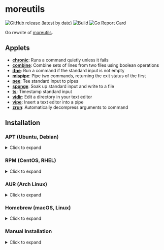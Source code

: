 # moreutils
[![GitHub release (latest by date)](https://img.shields.io/github/v/release/gabe565/moreutils)](https://github.com/gabe565/moreutils/releases)
[![Build](https://github.com/gabe565/moreutils/actions/workflows/build.yaml/badge.svg)](https://github.com/gabe565/moreutils/actions/workflows/build.yaml)
[![Go Report Card](https://goreportcard.com/badge/github.com/gabe565/moreutils)](https://goreportcard.com/report/github.com/gabe565/moreutils)

Go rewrite of [moreutils](http://kitenet.net/~joey/code/moreutils/).

## Applets

- **[chronic](docs/chronic.md)**: Runs a command quietly unless it fails
- **[combine](docs/combine.md)**: Combine sets of lines from two files using boolean operations
- **[ifne](docs/ifne.md)**: Run a command if the standard input is not empty
- **[mispipe](docs/mispipe.md)**: Pipe two commands, returning the exit status of the first
- **[pee](docs/pee.md)**: Tee standard input to pipes
- **[sponge](docs/sponge.md)**: Soak up standard input and write to a file
- **[ts](docs/ts.md)**: Timestamp standard input
- **[vidir](docs/vidir.md)**: Edit a directory in your text editor
- **[vipe](docs/vipe.md)**: Insert a text editor into a pipe
- **[zrun](docs/zrun.md)**: Automatically decompress arguments to command

## Installation

### APT (Ubuntu, Debian)

<details>
  <summary>Click to expand</summary>

1. If you don't have it already, install the `ca-certificates` package
   ```shell
   sudo apt install ca-certificates
   ```

2. Add gabe565 apt repository
   ```
   echo 'deb [trusted=yes] https://apt.gabe565.com /' | sudo tee /etc/apt/sources.list.d/gabe565.list
   ```

3. Update apt repositories
   ```shell
   sudo apt update
   ```

4. Install moreutils-go
   ```shell
   sudo apt install moreutils-go
   ```
</details>

### RPM (CentOS, RHEL)

<details>
  <summary>Click to expand</summary>

1. If you don't have it already, install the `ca-certificates` package
   ```shell
   sudo dnf install ca-certificates
   ```

2. Add gabe565 rpm repository to `/etc/yum.repos.d/gabe565.repo`
   ```ini
   [gabe565]
   name=gabe565
   baseurl=https://rpm.gabe565.com
   enabled=1
   gpgcheck=0
   ```

3. Install moreutils-go
   ```shell
   sudo dnf install moreutils-go
   ```
</details>

### AUR (Arch Linux)

<details>
  <summary>Click to expand</summary>

Install [moreutils-go-bin](https://aur.archlinux.org/packages/moreutils-go-bin) with your [AUR helper](https://wiki.archlinux.org/index.php/AUR_helpers) of choice.
</details>

### Homebrew (macOS, Linux)

<details>
  <summary>Click to expand</summary>

Install moreutils-go from [gabe565/homebrew-tap](https://github.com/gabe565/homebrew-tap):
```shell
brew install gabe565/tap/moreutils-go
```
</details>

### Manual Installation

<details>
  <summary>Click to expand</summary>

1. Download and run the [latest release binary](https://github.com/gabe565/moreutils-go/releases/latest) for your system and architecture.
2. Extract the binary and place it in the desired directory.
3. Run `moreutils install -sr DIRECTORY` to generate symlinks for each command.
</details>
